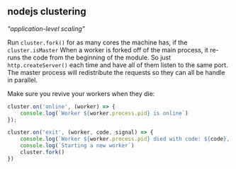 ## nodejs clustering

*"application-level scaling"*

Run `cluster.fork()` for as many cores the machine has, if the `cluster.isMaster`
When a worker is forked off of the main process, it re-runs the code from the beginning of the module.
So just `http.createServer()` each time and have all of them listen to the same port.
The master process will redistribute the requests so they can all be handle in parallel.

Make sure you revive your workers when they die:
```javascript
cluster.on('online', (worker) => {
    console.log(`Worker ${worker.process.pid} is online`)
});

cluster.on('exit', (worker, code, signal) => {
    console.log(`Worker ${worker.process.pid} died with code: ${code}, and signal: ${signal}`)
    console.log(`Starting a new worker`)
    cluster.fork()
})
```

